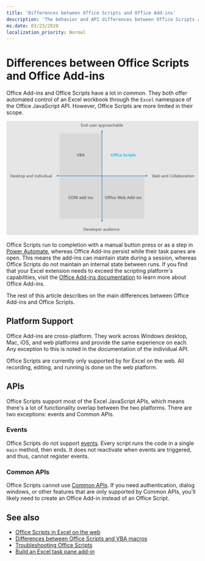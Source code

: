 ```yaml
---
title: 'Differences between Office Scripts and Office Add-ins'
description: 'The behavior and API differences between Office Scripts and Office Add-ins.'
ms.date: 03/23/2020
localization_priority: Normal
---
```


# Differences between Office Scripts and Office Add-ins

Office Add-ins and Office Scripts have a lot in common. They both offer automated control of an Excel workbook through the `Excel` namespace of the Office JavaScript API. However, Office Scripts are more limited in their scope.

![A four-quadrant diagram showing the focus areas for different Office extensibility solutions. Both Office Scripts and Office Web Add-ins are focused on the web and collaboration, but Office Scripts cater to end users (whereas Office Web Add-ins target professional developers).)](../images/office-programmability-diagram.png)

Office Scripts run to completion with a manual button press or as a step in [Power Automate](https://flow.microsoft.com/), whereas Office Add-ins persist while their task panes are open. This means the add-ins can maintain state during a session, whereas Office Scripts do not maintain an internal state between runs. If you find that your Excel extension needs to exceed the scripting platform's capabilities, visit the [Office Add-ins documentation](/office/dev/add-ins) to learn more about Office Add-ins.

The rest of this article describes on the main differences between Office Add-ins and Office Scripts.

## Platform Support

Office Add-ins are cross-platform. They work across Windows desktop, Mac, iOS, and web platforms and provide the same experience on each. Any exception to this is noted in the documentation of the individual API.

Office Scripts are currently only supported by for Excel on the web. All recording, editing, and running is done on the web platform.

## APIs

Office Scripts support most of the Excel JavaScript APIs, which means there's  a lot of functionality overlap between the two platforms. There are two exceptions: events and Common APIs.

### Events

Office Scripts do not support [events](/office/dev/add-ins/excel/excel-add-ins-events). Every script runs the code in a single `main` method, then ends. It does not reactivate when events are triggered, and thus, cannot register events.

### Common APIs

Office Scripts cannot use [Common APIs](/javascript/api/office). If you need authentication, dialog windows, or other features that are only supported by Common APIs, you'll likely need to create an Office Add-in instead of an Office Script.

## See also

- [Office Scripts in Excel on the web](../overview/excel.md)
- [Differences between Office Scripts and VBA macros](vba-differences.md)
- [Troubleshooting Office Scripts](../testing/troubleshooting.md)
- [Build an Excel task pane add-in](/office/dev/add-ins/quickstarts/excel-quickstart-jquery)
